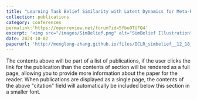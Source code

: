 ```yaml
---
title: "Learning Task Belief Similarity with Latent Dynamics for Meta-Reinforcement Learning"
collection: publications
category: conferences
permalink:'https://openreview.net/forum?id=5YbuOTUFQ4'
excerpt: '<img src="/images/SimBelief.png" alt="SimBelief Illustration" style="width: 500px; height: auto;">'
date: 2024-10-02
paperurl: 'http://menglong-zhang.github.io/files/ICLR_simbelief__12_18___preprint_.pdf'
---
```

The contents above will be part of a list of publications, if the user clicks the link for the publication than the contents of section will be rendered as a full page, allowing you to provide more information about the paper for the reader. When publications are displayed as a single page, the contents of the above "citation" field will automatically be included below this section in a smaller font.
